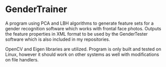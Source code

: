GenderTrainer
=============

A program using PCA and LBH algorithms to generate feature sets for a gender recognition software which works with frontal face photos. Outputs the feature properties in XML format to be used by the GenderTester software which is also included in my repositories. 

OpenCV and Eigen libraries are utilized. Program is only built and tested on Linux, however it should work on other systems as well with modifications on file handlers.